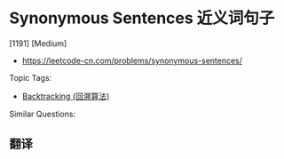 # Synonymous Sentences 近义词句子

[1191] [Medium]

- https://leetcode-cn.com/problems/synonymous-sentences/

Topic Tags:

- [Backtracking (回溯算法)](https://leetcode-cn.com/tag/backtracking/)

Similar Questions:

## 翻译
